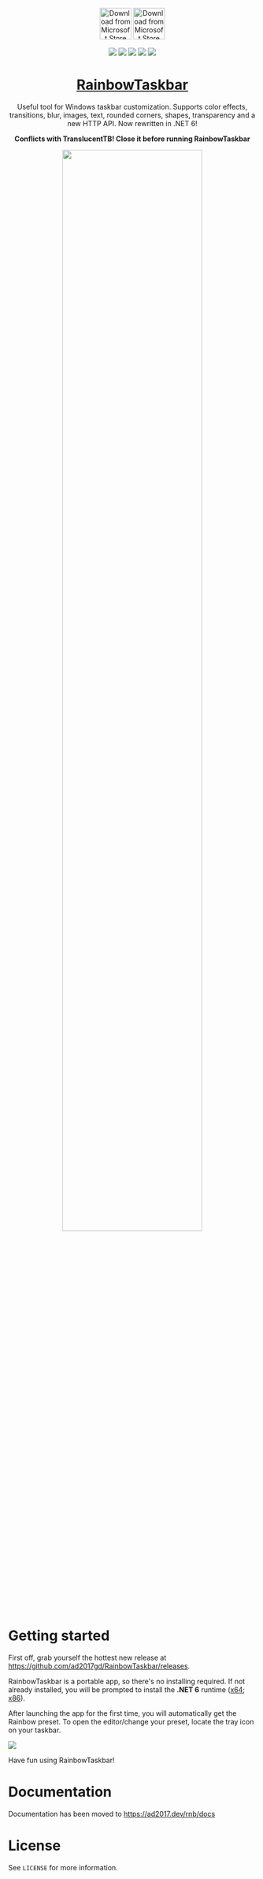 <div align="center">

[<img src="https://get.microsoft.com/images/en-us%20dark.svg" alt="Download from Microsoft Store" height="64">](https://www.microsoft.com/store/productId/9NN78X0674XW)
[<img src="https://github.com/ad2017gd/RainbowTaskbar/assets/39013925/42dfc314-40fc-40f8-a8ef-43d2a5d61d12" alt="Download from Microsoft Store" height="64">](https://www.microsoft.com/store/productId/9NN78X0674XW)

   <a href="../../stargazers"><img src="https://img.shields.io/github/stars/ad2017gd/RainbowTaskbar?style=for-the-badge"></a>
   <a href="LICENSE"><img src="https://img.shields.io/github/license/ad2017gd/RainbowTaskbar?style=for-the-badge"></a>
   <a href="../../issues"><img src="https://img.shields.io/github/issues/ad2017gd/RainbowTaskbar?style=for-the-badge"></a>
   <a href="../../releases"><img src="https://img.shields.io/github/v/release/ad2017gd/RainbowTaskbar?style=for-the-badge"></a>
   <a href="https://paypal.me/ad2k17"><img src="https://img.shields.io/badge/donators-4-red?style=for-the-badge&logo=paypal"></a>   
   
   <h1><a href="https://ad2017.dev/rnb">RainbowTaskbar</a></h1>
<p>Useful tool for Windows taskbar customization. Supports color effects, transitions, blur, images, text, rounded corners, shapes, transparency and a new HTTP API. Now rewritten in .NET 6!</p>
   <p><strong>Conflicts with TranslucentTB! Close it before running RainbowTaskbar</strong></p>


   <img style="margin: 0 auto; width: 75%;" src="https://user-images.githubusercontent.com/39013925/139352818-714ccc11-1e08-4e19-bd82-b4f24610d082.png">
<br>
<br>
<br>
</div>

# Getting started
First off, grab yourself the hottest new release at https://github.com/ad2017gd/RainbowTaskbar/releases.

RainbowTaskbar is a portable app, so there's no installing required. If not already installed, you will be prompted to install the **.NET 6** runtime ([x64](https://dotnet.microsoft.com/en-us/download/dotnet/thank-you/runtime-desktop-6.0.7-windows-x64-installer); [x86](https://dotnet.microsoft.com/en-us/download/dotnet/thank-you/runtime-desktop-6.0.7-windows-x86-installer)).

After launching the app for the first time, you will automatically get the Rainbow preset. To open the editor/change your preset, locate the tray icon
on your taskbar.

![](https://ad2017.dev/rnb/assets/tray.png)

Have fun using RainbowTaskbar!

# Documentation
Documentation has been moved to https://ad2017.dev/rnb/docs

# License
See `LICENSE` for more information.
